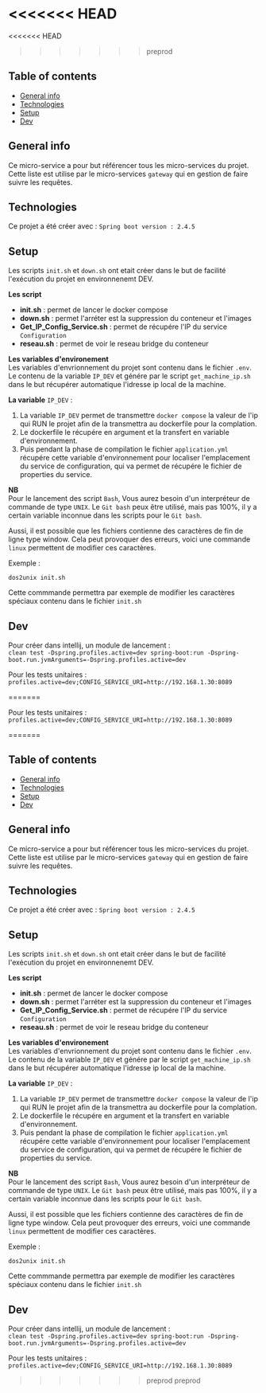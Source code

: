 <<<<<<< HEAD
=======
<<<<<<< HEAD
>>>>>>> preprod
## Table of contents

* [General info](#general-info)
* [Technologies](#technologies)
* [Setup](#setup)
* [Dev](#Dev)

## General info

Ce micro-service a pour but référencer tous les micro-services du projet.
Cette liste est utilise par le micro-services `gateway` qui en gestion de faire suivre
les requêtes.

## Technologies

Ce projet a été créer avec : `Spring boot version : 2.4.5`

## Setup

Les scripts `init.sh` et `down.sh` ont etait créer dans le but de facilité l'exécution du projet en environnenemt DEV.

__Les script__
* __init.sh__ : permet de lancer le docker compose
* __down.sh__ : permet l'arréter est la suppression du conteneur et l'images
* __Get_IP_Config_Service.sh__ : permet de récupére l'IP du service `Configuration`
* __reseau.sh__ : permet de voir le reseau bridge du conteneur

__Les variables d'environement__  
Les variables d'envrionnement du projet sont contenu dans le fichier `.env`.
Le contenu de la variable `IP_DEV` et génére par le script `get_machine_ip.sh` dans le but récupérer
automatique l'idresse ip local de la machine.

__La variable__ `IP_DEV` :  
1. La variable `IP_DEV` permet de transmettre `docker compose` la valeur de l'ip qui RUN le projet
afin de la transmettra au dockerfile pour la complation.   
2. Le dockerfile le récupére en argument et la transfert en variable d'environnement.   
3. Puis pendant la phase de compilation le fichier `application.yml` récupére cette variable d'environnement 
pour localiser l'emplacement du service de configuration, qui va permet de récupére le fichier de properties du service.

__NB__  
Pour le lancement des script `Bash`, Vous aurez besoin d'un interpréteur de commande de type `UNIX`.
Le `Git bash` peux être utilisé, mais pas 100%, il y a certain variable inconnue dans les scripts pour le `Git bash`.

Aussi, il est possible que les fichiers contienne des caractères de fin de ligne type
window. Cela peut provoquer des erreurs, voici une commande `linux` permettent de modifier ces
caractères. 

Exemple :
````shell
dos2unix init.sh
````

Cette commmande permettra par exemple de modifier les caractères spéciaux contenu dans
le fichier `init.sh` 


## Dev

Pour créer dans intellij, un module de lancement :  
`clean test -Dspring.profiles.active=dev spring-boot:run -Dspring-boot.run.jvmArguments=-Dspring.profiles.active=dev`

Pour les tests unitaires :
`profiles.active=dev;CONFIG_SERVICE_URI=http://192.168.1.30:8089`

=======

Pour les tests unitaires :
`profiles.active=dev;CONFIG_SERVICE_URI=http://192.168.1.30:8089`


=======
## Table of contents

* [General info](#general-info)
* [Technologies](#technologies)
* [Setup](#setup)
* [Dev](#Dev)

## General info

Ce micro-service a pour but référencer tous les micro-services du projet.
Cette liste est utilise par le micro-services `gateway` qui en gestion de faire suivre
les requêtes.

## Technologies

Ce projet a été créer avec : `Spring boot version : 2.4.5`

## Setup

Les scripts `init.sh` et `down.sh` ont etait créer dans le but de facilité l'exécution du projet en environnenemt DEV.

__Les script__
* __init.sh__ : permet de lancer le docker compose
* __down.sh__ : permet l'arréter est la suppression du conteneur et l'images
* __Get_IP_Config_Service.sh__ : permet de récupére l'IP du service `Configuration`
* __reseau.sh__ : permet de voir le reseau bridge du conteneur

__Les variables d'environement__  
Les variables d'envrionnement du projet sont contenu dans le fichier `.env`.
Le contenu de la variable `IP_DEV` et génére par le script `get_machine_ip.sh` dans le but récupérer
automatique l'idresse ip local de la machine.

__La variable__ `IP_DEV` :  
1. La variable `IP_DEV` permet de transmettre `docker compose` la valeur de l'ip qui RUN le projet
afin de la transmettra au dockerfile pour la complation.   
2. Le dockerfile le récupére en argument et la transfert en variable d'environnement.   
3. Puis pendant la phase de compilation le fichier `application.yml` récupére cette variable d'environnement 
pour localiser l'emplacement du service de configuration, qui va permet de récupére le fichier de properties du service.

__NB__  
Pour le lancement des script `Bash`, Vous aurez besoin d'un interpréteur de commande de type `UNIX`.
Le `Git bash` peux être utilisé, mais pas 100%, il y a certain variable inconnue dans les scripts pour le `Git bash`.

Aussi, il est possible que les fichiers contienne des caractères de fin de ligne type
window. Cela peut provoquer des erreurs, voici une commande `linux` permettent de modifier ces
caractères. 

Exemple :
````shell
dos2unix init.sh
````

Cette commmande permettra par exemple de modifier les caractères spéciaux contenu dans
le fichier `init.sh` 


## Dev

Pour créer dans intellij, un module de lancement :  
`clean test -Dspring.profiles.active=dev spring-boot:run -Dspring-boot.run.jvmArguments=-Dspring.profiles.active=dev`


Pour les tests unitaires :
`profiles.active=dev;CONFIG_SERVICE_URI=http://192.168.1.30:8089`


>>>>>>> preprod
>>>>>>> preprod
